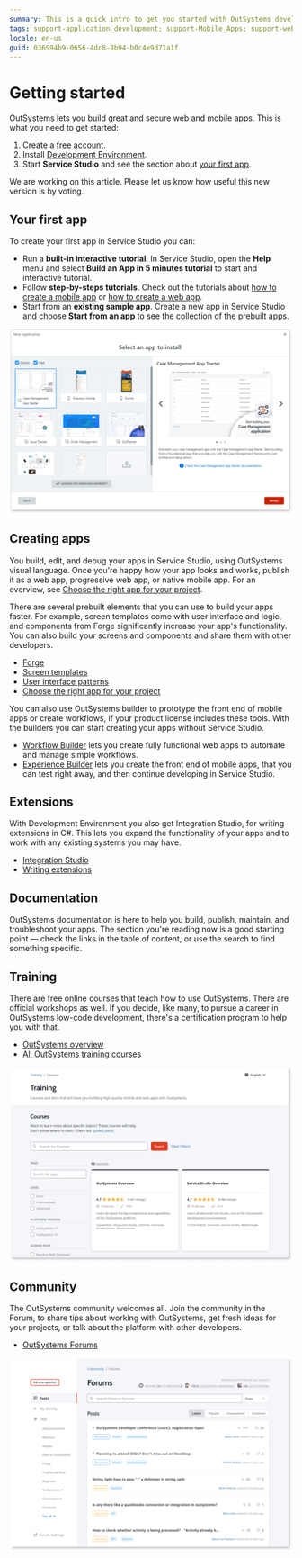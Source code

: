 ```yaml
---
summary: This is a quick intro to get you started with OutSystems development.  
tags: support-application_development; support-Mobile_Apps; support-webapps
locale: en-us
guid: 036994b9-0656-4dc8-8b94-b0c4e9d71a1f
---
```


# Getting started

OutSystems lets you build great and secure web and mobile apps. This is what you need to get started:

1. Create a [free account](https://www.outsystems.com/home/GetStartedForFree.aspx).
2. Install [Development Environment](https://www.outsystems.com/home/downloads).
3. Start **Service Studio** and see the section about [your first app](#your-first-app).

<div class="info" markdown="1">

We are working on this article. Please let us know how useful this new version is by voting.

</div>


## Your first app

To create your first app in Service Studio you can: 

* Run a **built-in interactive tutorial**. In Service Studio, open the **Help** menu and select **Build an App in 5 minutes tutorial** to start and interactive tutorial. 
* Follow **step-by-steps tutorials**. Check out the tutorials about [how to create a mobile app](create-mobile.md) or [how to create a web app](create-reactive-web.md).
* Start from an **existing sample app**. Create a new app in Service Studio and choose **Start from an app** to see the collection of the prebuilt apps.

![Creating a new app in OutSystems](images/getting-started-new-app-ss.png)

## Creating apps

You build, edit, and debug your apps in Service Studio, using OutSystems visual language. Once you're happy how your app looks and works, publish it as a web app, progressive web app, or native mobile app. For an overview, see [Choose the right app for your project](right-app.md).

There are several prebuilt elements that you can use to build your apps faster. For example, screen templates come with user interface and logic, and components from Forge significantly increase your app's functionality. You can also build your screens and components and share them with other developers.

* [Forge](https://www.outsystems.com/forge/)
* [Screen templates](https://www.outsystems.com/OutSystemsUIWebsite/ScreenOverview?RuntimeId=2)
* [User interface patterns](https://www.outsystems.com/OutSystemsUIWebsite/PatternOverview)
* [Choose the right app for your project](right-app.md)


You can also use OutSystems builder to prototype the front end of mobile apps or create workflows, if your product license includes these tools. With the builders you can start creating your apps without Service Studio.

* [Workflow Builder](https://success.outsystems.com/Documentation/Workflow_Builder) lets you create fully functional web apps to automate and manage simple workflows.
* [Experience Builder](https://success.outsystems.com/Documentation/Experience_Builder) lets you create the front end of mobile apps, that you can test right away, and then continue developing in Service Studio.

## Extensions

With Development Environment you also get Integration Studio, for writing extensions in C#. This lets you expand the functionality of your apps and to work with any existing systems you may have.

* [Integration Studio](../ref/integration-studio/workspace.md)
* [Writing extensions](../extensibility-and-integration/integration-studio/getting-started/intro.md)

## Documentation

OutSystems documentation is here to help you build, publish, maintain, and troubleshoot your apps. The section you're reading now is a good starting point — check the links in the table of content, or use the search to find something specific.

## Training

There are free online courses that teach how to use OutSystems. There are official workshops as well. If you decide, like many, to pursue a career in OutSystems low-code development, there's a certification program to help you with that.

* [OutSystems overview](https://www.outsystems.com/learn/courses/173/outsystems-overview/)
* [All OutSystems training courses](https://www.outsystems.com/learn/courses/)

![Training](images/getting-started-training.png)

## Community

The OutSystems community welcomes all. Join the community in the Forum, to share tips about working with OutSystems, get fresh ideas for your projects, or talk about the platform with other developers.

* [OutSystems Forums](https://www.outsystems.com/forums/)

![Community](images/getting-started-community.png)
